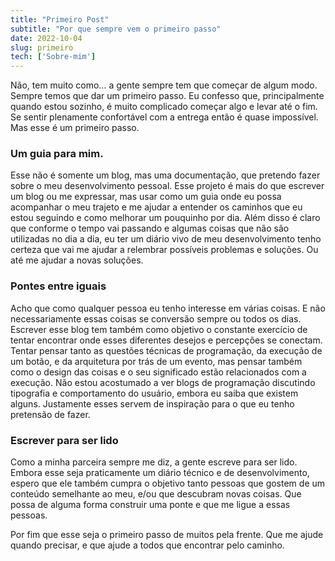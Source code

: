 ```yaml
---
title: "Primeiro Post"
subtitle: "Por que sempre vem o primeiro passo"
date: 2022-10-04
slug: primeiro
tech: ['Sobre-mim']
---
```


Não, tem muito como... a gente sempre tem que começar de algum modo. Sempre temos que dar um primeiro passo. Eu confesso que, principalmente quando estou sozinho, é muito complicado começar algo e levar até o fim. Se sentir plenamente confortável com a entrega então é quase impossível.
Mas esse é um primeiro passo.


### Um guia para mim.


Esse não é somente um blog, mas uma documentação, que pretendo fazer sobre o meu desenvolvimento pessoal. Esse projeto é mais do que escrever um blog ou me expressar, mas usar como um guia onde eu possa acompanhar o meu trajeto e me ajudar a entender os caminhos que eu estou seguindo e como melhorar um pouquinho por dia.
Além disso é claro que conforme o tempo vai passando e algumas coisas que não são utilizadas no dia a dia, eu ter um diário vivo de meu desenvolvimento tenho certeza que vai me ajudar a relembrar possíveis problemas e soluções. Ou até me ajudar a novas soluções.


### Pontes entre iguais


Acho que como qualquer pessoa eu tenho interesse em várias coisas. E não necessariamente essas coisas se conversão sempre ou todos os dias. Escrever esse blog tem também como objetivo o constante exercício de tentar encontrar onde esses diferentes desejos e percepções se conectam. Tentar pensar tanto as questões técnicas de programação, da execução de um botão, e da arquitetura por trás de um evento, mas pensar também como o design das coisas e o seu significado estão relacionados com a execução.
Não estou acostumado a ver blogs de programação discutindo tipografia e comportamento do usuário, embora eu saiba que existem alguns. Justamente esses servem de inspiração para o que eu tenho pretensão de fazer. 


### Escrever para ser lido


Como a minha parceira sempre me diz, a gente escreve para ser lido. Embora esse seja praticamente um diário técnico e de desenvolvimento, espero que ele também cumpra o objetivo tanto pessoas que gostem de um conteúdo semelhante ao meu, e/ou que descubram novas coisas. Que possa de alguma forma construir uma ponte e que me ligue a essas pessoas.


Por fim que esse seja o primeiro passo de muitos pela frente. Que me ajude quando precisar, e que ajude a todos que encontrar pelo caminho.
